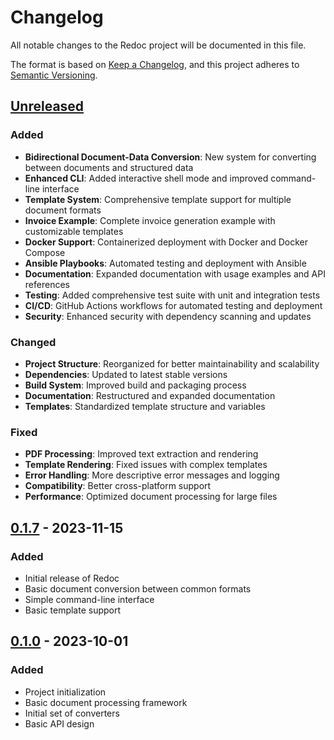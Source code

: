 # Changelog

All notable changes to the Redoc project will be documented in this file.

The format is based on [Keep a Changelog](https://keepachangelog.com/en/1.0.0/),
and this project adheres to [Semantic Versioning](https://semver.org/spec/v2.0.0.html).

## [Unreleased]
### Added
- **Bidirectional Document-Data Conversion**: New system for converting between documents and structured data
- **Enhanced CLI**: Added interactive shell mode and improved command-line interface
- **Template System**: Comprehensive template support for multiple document formats
- **Invoice Example**: Complete invoice generation example with customizable templates
- **Docker Support**: Containerized deployment with Docker and Docker Compose
- **Ansible Playbooks**: Automated testing and deployment with Ansible
- **Documentation**: Expanded documentation with usage examples and API references
- **Testing**: Added comprehensive test suite with unit and integration tests
- **CI/CD**: GitHub Actions workflows for automated testing and deployment
- **Security**: Enhanced security with dependency scanning and updates

### Changed
- **Project Structure**: Reorganized for better maintainability and scalability
- **Dependencies**: Updated to latest stable versions
- **Build System**: Improved build and packaging process
- **Documentation**: Restructured and expanded documentation
- **Templates**: Standardized template structure and variables

### Fixed
- **PDF Processing**: Improved text extraction and rendering
- **Template Rendering**: Fixed issues with complex templates
- **Error Handling**: More descriptive error messages and logging
- **Compatibility**: Better cross-platform support
- **Performance**: Optimized document processing for large files

## [0.1.7] - 2023-11-15
### Added
- Initial release of Redoc
- Basic document conversion between common formats
- Simple command-line interface
- Basic template support

## [0.1.0] - 2023-10-01
### Added
- Project initialization
- Basic document processing framework
- Initial set of converters
- Basic API design

[Unreleased]: https://github.com/text2doc/redoc/compare/v0.1.7...HEAD
[0.1.7]: https://github.com/text2doc/redoc/releases/tag/v0.1.7
[0.1.0]: https://github.com/text2doc/redoc/releases/tag/v0.1.0
